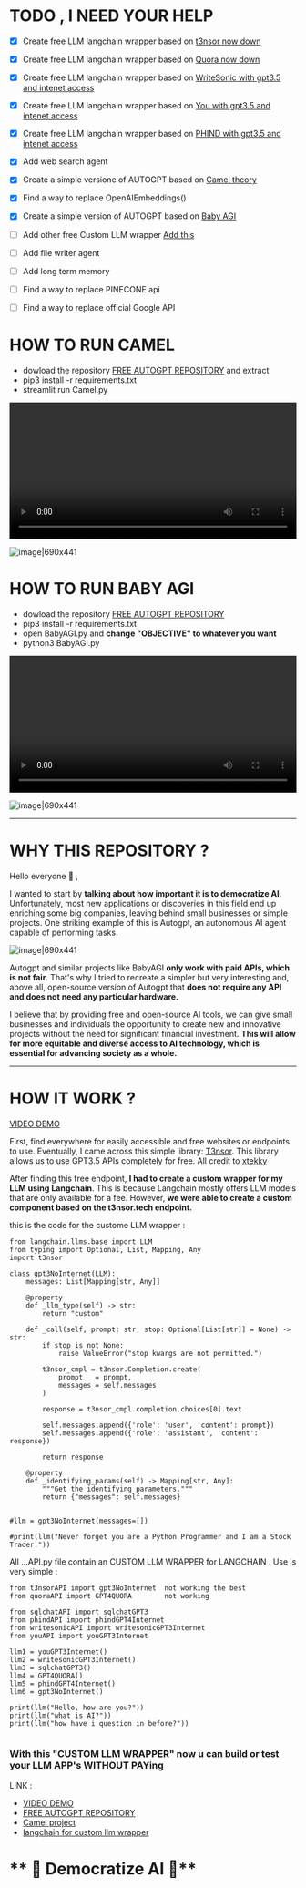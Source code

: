 # TODO , I NEED YOUR HELP 
- [x] Create free LLM langchain wrapper based on [t3nsor now down](https://github.com/xtekky/gpt4free/tree/main/t3nsor) 
- [x] Create free LLM langchain wrapper based on [Quora now down](https://github.com/xtekky/gpt4free/tree/main/qoura) 
- [x] Create free LLM langchain wrapper based on [WriteSonic with gpt3.5 and intenet access](https://github.com/xtekky/gpt4free/tree/main/writesonic) 
- [x] Create free LLM langchain wrapper based on [You with gpt3.5 and intenet access](https://github.com/xtekky/gpt4free/tree/main/you) 
- [x] Create free LLM langchain wrapper based on [PHIND with gpt3.5 and intenet access](https://github.com/xtekky/gpt4free/tree/main/you) 
- [x] Add web search agent
- [x] Create a simple versione of AUTOGPT based on [Camel theory](https://arxiv.org/pdf/2303.17760.pdf)
- [x] Find a way to replace OpenAIEmbeddings()
- [x] Create a simple version of AUTOGPT based on [Baby AGI](https://alumni.media.mit.edu/~kris/ftp/SafeBabyAGI-J.BiegerEtAl2015.pdf)

- [ ] Add other free Custom LLM wrapper [Add this](https://github.com/xtekky/gpt4free)
- [ ] Add file writer agent
- [ ] Add long term memory
- [ ] Find a way to replace PINECONE api
- [ ] Find a way to replace official Google API

# HOW TO RUN CAMEL
- dowload the repository [FREE AUTOGPT REPOSITORY](https://github.com/IntelligenzaArtificiale/Free-AUTOGPT-with-NO-API) and extract
- pip3 install -r requirements.txt
- streamlit run Camel.py
<video  width="100%" height="240" controls autoplay>
<source src="https://video.wixstatic.com/video/3c029f_363d7f30738147e5a43f5943757a0246/1080p/mp4/file.mp4"  type="video/webm" >
</video> 

![image|690x441](img/1.png)


# HOW TO RUN BABY AGI
- dowload the repository [FREE AUTOGPT REPOSITORY](https://github.com/IntelligenzaArtificiale/Free-AUTOGPT-with-NO-API)
- pip3 install -r requirements.txt
- open BabyAGI.py and **change "OBJECTIVE" to whatever you want**
- python3 BabyAGI.py
<video  width="100%" height="240" controls autoplay>
<source src="https://video.wixstatic.com/video/3c029f_363d7f30738147e5a43f5943757a0246/1080p/mp4/file.mp4"  type="video/webm" >
</video> 

![image|690x441](img/2.png)

---

# WHY THIS REPOSITORY ?

Hello everyone :smiling_face_with_three_hearts: ,

I wanted to start by **talking about how important it is to democratize AI**. Unfortunately, most new applications or discoveries in this field end up enriching some big companies, leaving behind small businesses or simple projects. One striking example of this is Autogpt, an autonomous AI agent capable of performing tasks.

![image|690x441](img/1.png)

Autogpt and similar projects like BabyAGI **only work with paid APIs, which is not fair**. That's why I tried to recreate a simpler but very interesting and, above all, open-source version of Autogpt that **does not require any API and does not need any particular hardware.**

I believe that by providing free and open-source AI tools, we can give small businesses and individuals the opportunity to create new and innovative projects without the need for significant financial investment. **This will allow for more equitable and diverse access to AI technology, which is essential for advancing society as a whole.**

---

# HOW IT WORK ?

[VIDEO DEMO](https://watch.screencastify.com/v/vSDUBdhfvh9yEwclHUyw)

First, find everywhere for easily accessible and free websites or endpoints to use. Eventually, I came across this simple library: [T3nsor](https://github.com/xtekky/gpt4free). This library allows us to use GPT3.5 APIs completely for free. All credit to [xtekky](https://github.com/xtekky/gpt4free)

After finding this free endpoint, **I had to create a custom wrapper for my LLM using Langchain**. This is because Langchain mostly offers LLM models that are only available for a fee. However, **we were able to create a custom component based on the t3nsor.tech endpoint.**

this is the code for the custome LLM wrapper : 


```
from langchain.llms.base import LLM
from typing import Optional, List, Mapping, Any
import t3nsor

class gpt3NoInternet(LLM):
    messages: List[Mapping[str, Any]]
    
    @property
    def _llm_type(self) -> str:
        return "custom"
    
    def _call(self, prompt: str, stop: Optional[List[str]] = None) -> str:
        if stop is not None:
            raise ValueError("stop kwargs are not permitted.")
        
        t3nsor_cmpl = t3nsor.Completion.create(
            prompt   = prompt,
            messages = self.messages
        )

        response = t3nsor_cmpl.completion.choices[0].text
        
        self.messages.append({'role': 'user', 'content': prompt})
        self.messages.append({'role': 'assistant', 'content': response})
        
        return response
    
    @property
    def _identifying_params(self) -> Mapping[str, Any]:
        """Get the identifying parameters."""
        return {"messages": self.messages}


#llm = gpt3NoInternet(messages=[])

#print(llm("Never forget you are a Python Programmer and I am a Stock Trader."))

```

All ...API.py file contain an CUSTOM LLM WRAPPER for LANGCHAIN . Use is very simple :

```
from t3nsorAPI import gpt3NoInternet  not working the best
from quoraAPI import GPT4QUORA        not working

from sqlchatAPI import sqlchatGPT3   
from phindAPI import phindGPT4Internet
from writesonicAPI import writesonicGPT3Internet
from youAPI import youGPT3Internet

llm1 = youGPT3Internet()
llm2 = writesonicGPT3Internet()
llm3 = sqlchatGPT3()
llm4 = GPT4QUORA()
llm5 = phindGPT4Internet()
llm6 = gpt3NoInternet()

print(llm("Hello, how are you?"))
print(llm("what is AI?"))
print(llm("how have i question in before?"))


```

### With this "CUSTOM LLM WRAPPER" now u can build or test your LLM APP's WITHOUT PAYing

LINK : 
- [VIDEO DEMO](https://watch.screencastify.com/v/vSDUBdhfvh9yEwclHUyw)
- [FREE AUTOGPT REPOSITORY](https://github.com/IntelligenzaArtificiale/Free-AUTOGPT-with-NO-API)
- [Camel project](https://www.camel-ai.org/)
- [langchain for custom llm wrapper](https://python.langchain.com/en/latest/modules/models/llms/examples/custom_llm.html)


# ** 🤗 Democratize AI 🤗**

